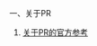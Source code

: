 


一、关于PR

1. [关于PR的官方参考](https://docs.github.com/cn/pull-requests/collaborating-with-pull-requests/reviewing-changes-in-pull-requests/about-pull-request-reviews)